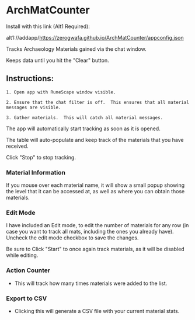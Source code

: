 # ArchMatCounter

Install with this link (Alt1 Required): 

alt1://addapp/https://zerogwafa.github.io/ArchMatCounter/appconfig.json

Tracks Archaeology Materials gained via the chat window.

Keeps data until you hit the "Clear" button.

## Instructions:
    1. Open app with RuneScape window visible.

    2. Ensure that the chat filter is off.  This ensures that all material messages are visible.
    
    3. Gather materials.  This will catch all material messages.

The app will automatically start tracking as soon as it is opened.

The table will auto-populate and keep track of the materials that you have received.

Click "Stop" to stop tracking.

### Material Information

If you mouse over each material name, it will show a small popup showing the level that it can be accessed at, as well as where you can obtain those materials.

### Edit Mode

I have included an Edit mode, to edit the number of materials for any row (in case you want to track all mats, including the ones you already have).  Uncheck the edit mode checkbox to save the changes.

Be sure to Click "Start" to once again track materials, as it will be disabled while editing.


### Action Counter
- This will track how many times materials were added to the list.

### Export to CSV
- Clicking this will generate a CSV file with your current material stats.  
